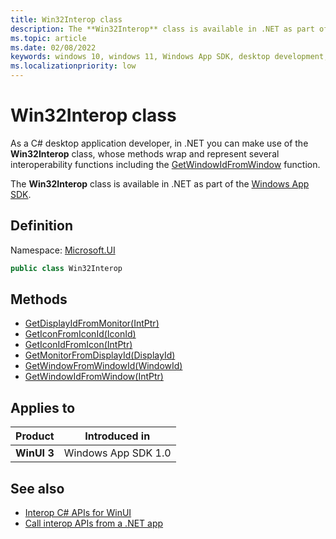 ```yaml
---
title: Win32Interop class
description: The **Win32Interop** class is available in .NET as part of the [Windows App SDK](../../../windows-app-sdk/index.md).
ms.topic: article
ms.date: 02/08/2022
keywords: windows 10, windows 11, Windows App SDK, desktop development, winui, app sdk, C#, interop
ms.localizationpriority: low
---
```


# Win32Interop class

As a C# desktop application developer, in .NET you can make use of the **Win32Interop** class, whose methods wrap and represent several interoperability functions including the [GetWindowIdFromWindow](/windows/windows-app-sdk/api/win32/microsoft.ui.interop/nf-microsoft-ui-interop-getwindowidfromwindow) function.

The **Win32Interop** class is available in .NET as part of the [Windows App SDK](../../../windows-app-sdk/index.md).

## Definition

Namespace: [Microsoft.UI](microsoft.ui.md)

```csharp
public class Win32Interop
```

## Methods

* [GetDisplayIdFromMonitor(IntPtr)](microsoft.ui.win32interop.getdisplayidfrommonitor.md)
* [GetIconFromIconId(IconId)](microsoft.ui.win32interop.geticonfromiconid.md)
* [GetIconIdFromIcon(IntPtr)](microsoft.ui.win32interop.geticonidfromicon.md)
* [GetMonitorFromDisplayId(DisplayId)](microsoft.ui.win32interop.getmonitorfromdisplayid.md)
* [GetWindowFromWindowId(WindowId)](microsoft.ui.win32interop.getwindowfromwindowid.md)
* [GetWindowIdFromWindow(IntPtr)](microsoft.ui.win32interop.getwindowidfromwindow.md)

## Applies to

| Product | Introduced in |
|-|-|
|**WinUI 3**|Windows App SDK 1.0|

## See also

* [Interop C# APIs for WinUI](../index.md)
* [Call interop APIs from a .NET app](../../../desktop/modernize/winrt-com-interop-csharp.md)